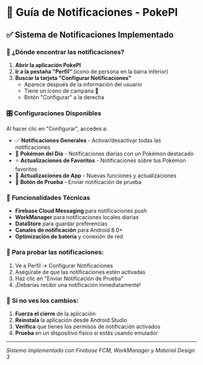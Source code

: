 # 🔔 Guía de Notificaciones - PokePI

## ✅ Sistema de Notificaciones Implementado

### 📍 **¿Dónde encontrar las notificaciones?**

1. **Abrir la aplicación PokePI**
2. **Ir a la pestaña "Perfil"** (ícono de persona en la barra inferior)
3. **Buscar la tarjeta "Configurar Notificaciones"** 
   - Aparece después de la información del usuario
   - Tiene un ícono de campana 🔔
   - Botón "Configurar" a la derecha

### 🎛️ **Configuraciones Disponibles**

Al hacer clic en "Configurar", accedes a:

- ✅ **Notificaciones Generales** - Activar/desactivar todas las notificaciones
- 🌟 **Pokémon del Día** - Notificaciones diarias con un Pokémon destacado
- ⭐ **Actualizaciones de Favoritos** - Notificaciones sobre tus Pokémon favoritos
- 🚀 **Actualizaciones de App** - Nuevas funciones y actualizaciones
- 🧪 **Botón de Prueba** - Enviar notificación de prueba

### 🔧 **Funcionalidades Técnicas**

- **Firebase Cloud Messaging** para notificaciones push
- **WorkManager** para notificaciones locales diarias
- **DataStore** para guardar preferencias
- **Canales de notificación** para Android 8.0+
- **Optimización de batería** y conexión de red

### 🚀 **Para probar las notificaciones:**

1. Ve a Perfil → Configurar Notificaciones
2. Asegúrate de que las notificaciones estén activadas
3. Haz clic en "Enviar Notificación de Prueba"
4. ¡Deberías recibir una notificación inmediatamente!

### 📱 **Si no ves los cambios:**

1. **Fuerza el cierre** de la aplicación
2. **Reinstala** la aplicación desde Android Studio
3. **Verifica** que tienes los permisos de notificación activados
4. **Prueba** en un dispositivo físico si estás usando emulador

---
*Sistema implementado con Firebase FCM, WorkManager y Material Design 3*